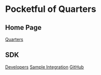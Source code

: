 # Pocketful of Quarters

## Home Page

[Quarters](https://pocketfulofquarters.com/)

## SDK

[Developers](https://pocketfulofquarters.com/developers)
[Sample Integration](https://github.com/weiks/heal-em-all/commit/aea5dfb334d71a464fb2a7115d777e7e574f06ad)
[GitHub](https://weiks.github.io/quarters-docs/)
